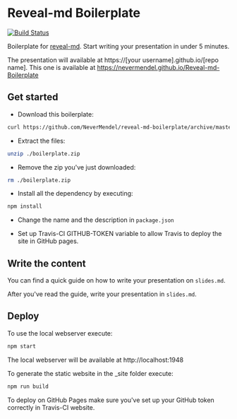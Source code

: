 # Reveal-md Boilerplate

[![Build Status](https://travis-ci.com/NeverMendel/Reveal-md-Boilerplate.svg?branch=master)](https://travis-ci.com/NeverMendel/Reveal-md-Boilerplate)

Boilerplate for [reveal-md](https://github.com/webpro/reveal-md). Start writing your presentation in under 5 minutes.

The presentation will available at https://[your username].github.io/[repo name]. This one is available at https://nevermendel.github.io/Reveal-md-Boilerplate

## Get started

- Download this boilerplate:

```bash
curl https://github.com/NeverMendel/reveal-md-boilerplate/archive/master.zip --output boilerplate.zip
```

- Extract the files:

```bash
unzip ./boilerplate.zip
```

- Remove the zip you've just downloaded:

```bash
rm ./boilerplate.zip
```

- Install all the dependency by executing:

```bash
npm install
```

- Change the name and the description in `package.json`

- Set up Travis-CI GITHUB-TOKEN variable to allow Travis to deploy the site in GitHub pages.

## Write the content

You can find a quick guide on how to write your presentation on `slides.md`.

After you've read the guide, write your presentation in `slides.md`.

## Deploy

To use the local webserver execute:

```bash
npm start
```

The local webserver will be available at http://localhost:1948

To generate the static website in the _site folder execute:

```bash
npm run build
```

To deploy on GitHub Pages make sure you've set up your GitHub token correctly in Travis-CI website.